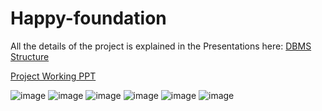 # Happy-foundation
All the details of the project is explained in the Presentations here:
<a href="https://github.com/JAgrit20/DonateWithUs/blob/master/DBMS_REPORT_NGO_WEBSITE.pdf" >DBMS Structure</a>

<a href="https://github.com/JAgrit20/DonateWithUs/blob/master/PL_PRESENTATION.pptx">Project Working PPT</a>


![image](https://user-images.githubusercontent.com/63422678/174351201-88735a2a-e746-4440-806f-314d32b11d01.png)
![image](https://user-images.githubusercontent.com/63422678/174351283-1bc2f290-e4c9-4d5b-951b-dcf8c5194e53.png)
![image](https://user-images.githubusercontent.com/63422678/174351365-e820337c-ce4d-4f04-9411-91f4e52955b7.png)
![image](https://user-images.githubusercontent.com/63422678/174351490-7eee233e-822c-4b51-a16d-fd494f877bc3.png)
![image](https://user-images.githubusercontent.com/63422678/174351533-43a9b42e-ea25-49be-916d-824dfd2bc3d5.png)
![image](https://user-images.githubusercontent.com/63422678/174351579-29a04c31-acb0-4f60-baf8-de8a06d706ac.png)



